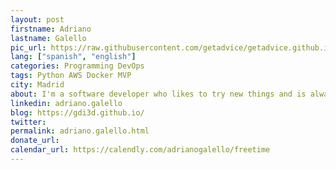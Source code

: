 ```yaml
---
layout: post
firstname: Adriano
lastname: Galello
pic_url: https://raw.githubusercontent.com/getadvice/getadvice.github.io/master/assets/profile-pics/gdi3d.jpg
lang: ["spanish", "english"]
categories: Programming DevOps
tags: Python AWS Docker MVP
city: Madrid
about: I'm a software developer who likes to try new things and is always looking for some new side projects to work on (and dropping the other ones 😬)
linkedin: adriano.galello
blog: https://gdi3d.github.io/
twitter: 
permalink: adriano.galello.html
donate_url: 
calendar_url: https://calendly.com/adrianogalello/freetime
---
```

